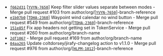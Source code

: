 * [`f662d31`](http://github.com/arglebargle/commit/f662d313b0ce600fe437c7f7b6f9a00af554fe5a) [[`YVYN-7650`](https://arglebargle.atlassian.net/browse/YVYN-7650)] Keep filter slider values separate between modes - Merge pull request #103 from author/org/[[`YVYN-7650`](https://arglebargle.atlassian.net/browse/YVYN-7650)]-branch-reference
* [`e1b07b0`](http://github.com/arglebargle/commit/e1b07b0fd76e0bfc9445bff4764d1e183e259869) [[`TDHA-2360`](https://arglebargle.atlassian.net/browse/TDHA-2360)] Waypoint wind calendar no wind button - Merge pull request #549 from author/org/[[`TDHA-2360`](https://arglebargle.atlassian.net/browse/TDHA-2360)]-branch-reference
* [`151e85f`](http://github.com/arglebargle/commit/151e85fcacad2b00822d1c617c31837cfdbb29f7) Fix app headers not getting set in TokenService - Merge pull request #260 from author/org/branch-name
* [`2df1067`](http://github.com/arglebargle/commit/2df10676286f3f3749b2138334f33a4ee9df7fbf) - Merge pull request #169 from author/org/branch-name
* [`04aa265`](http://github.com/arglebargle/commit/04aa265a41a55deb12b1e18ccec3e6ba3cc2e3af) Update coltdorsey/jirafy-changelog action to v1.1.0 - Merge pull request #976 from author/org/[[`HLPM-1012`](https://arglebargle.atlassian.net/browse/HLPM-1012)]-branch-reference
